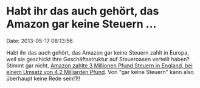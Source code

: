 Habt ihr das auch gehört, das Amazon gar keine Steuern \...
===========================================================

Date: 2013-05-17 08:13:56

Habt ihr das auch gehört, das Amazon gar keine Steuern zahlt in Europa,
weil sie geschickt ihre Geschäftsstruktur auf Steueroasen verteilt
haben? Stimmt gar nicht, [Amazon zahlte 3 Millionen Pfund Steuern in
England, bei einem Umsatz von 4,2 Milliarden
Pfund](http://www.guardian.co.uk/business/2013/may/15/amazon-uk-tax-3m).
Von \"gar keine Steuern\" kann also überhaupt keine Rede sein!1!!
